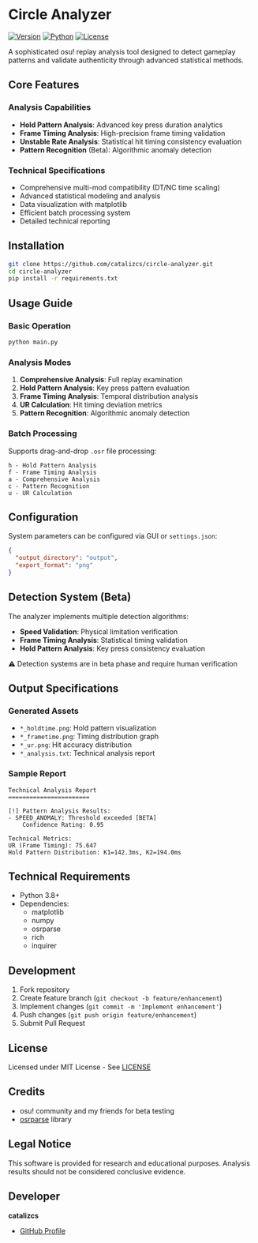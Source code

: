 # Circle Analyzer

[![Version](https://img.shields.io/badge/version-1.0.0-blue)](https://github.com/catalizcs/circle-hold-contribution/releases)
[![Python](https://img.shields.io/badge/python-3.8%2B-blue)](https://www.python.org/)
[![License](https://img.shields.io/badge/license-MIT-green)](LICENSE)

A sophisticated osu! replay analysis tool designed to detect gameplay patterns and validate authenticity through advanced statistical methods.

## Core Features

### Analysis Capabilities

- **Hold Pattern Analysis**: Advanced key press duration analytics
- **Frame Timing Analysis**: High-precision frame timing validation
- **Unstable Rate Analysis**: Statistical hit timing consistency evaluation
- **Pattern Recognition** (Beta): Algorithmic anomaly detection

### Technical Specifications

- Comprehensive multi-mod compatibility (DT/NC time scaling)
- Advanced statistical modeling and analysis
- Data visualization with matplotlib
- Efficient batch processing system
- Detailed technical reporting

## Installation

```bash
git clone https://github.com/catalizcs/circle-analyzer.git
cd circle-analyzer
pip install -r requirements.txt
```

## Usage Guide

### Basic Operation

```bash
python main.py
```

### Analysis Modes

1. **Comprehensive Analysis**: Full replay examination
2. **Hold Pattern Analysis**: Key press pattern evaluation
3. **Frame Timing Analysis**: Temporal distribution analysis
4. **UR Calculation**: Hit timing deviation metrics
5. **Pattern Recognition**: Algorithmic anomaly detection

### Batch Processing

Supports drag-and-drop `.osr` file processing:

```
h - Hold Pattern Analysis
f - Frame Timing Analysis
a - Comprehensive Analysis
c - Pattern Recognition
u - UR Calculation
```

## Configuration

System parameters can be configured via GUI or `settings.json`:

```json
{
  "output_directory": "output",
  "export_format": "png"
}
```

## Detection System (Beta)

The analyzer implements multiple detection algorithms:

- **Speed Validation**: Physical limitation verification
- **Frame Timing Analysis**: Statistical timing validation
- **Hold Pattern Analysis**: Key press consistency evaluation

⚠️ Detection systems are in beta phase and require human verification

## Output Specifications

### Generated Assets

- `*_holdtime.png`: Hold pattern visualization
- `*_frametime.png`: Timing distribution graph
- `*_ur.png`: Hit accuracy distribution
- `*_analysis.txt`: Technical analysis report

### Sample Report

```
Technical Analysis Report
=======================

[!] Pattern Analysis Results:
- SPEED_ANOMALY: Threshold exceeded [BETA]
    Confidence Rating: 0.95

Technical Metrics:
UR (Frame Timing): 75.647
Hold Pattern Distribution: K1=142.3ms, K2=194.0ms
```

## Technical Requirements

- Python 3.8+
- Dependencies:
  - matplotlib
  - numpy
  - osrparse
  - rich
  - inquirer

## Development

1. Fork repository
2. Create feature branch (`git checkout -b feature/enhancement`)
3. Implement changes (`git commit -m 'Implement enhancement'`)
4. Push changes (`git push origin feature/enhancement`)
5. Submit Pull Request

## License

Licensed under MIT License - See [LICENSE](LICENSE)

## Credits

- osu! community and my friends for beta testing
- [osrparse](https://github.com/kszlim/osu-replay-parser) library

## Legal Notice

This software is provided for research and educational purposes. Analysis results should not be considered conclusive evidence.

## Developer

**catalizcs**

- [GitHub Profile](https://github.com/catalizcs)
